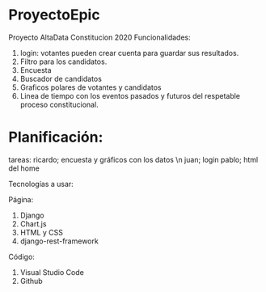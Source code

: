 # ProyectoEpic
Proyecto AltaData Constitucion 2020
Funcionalidades:
1) login: votantes pueden crear cuenta para guardar sus resultados.
2) Filtro para los candidatos.
3) Encuesta
4) Buscador de candidatos
5) Graficos polares de votantes y candidatos
6) Linea de tiempo con los eventos pasados y futuros del respetable proceso constitucional.

# Planificación:
tareas:
ricardo; encuesta y gráficos con los datos \n
juan; login
pablo; html del home


Tecnologías a usar:

Página:
1) Django
2) Chart.js
3) HTML y CSS
4) django-rest-framework

Código:
1) Visual Studio Code
2) Github

